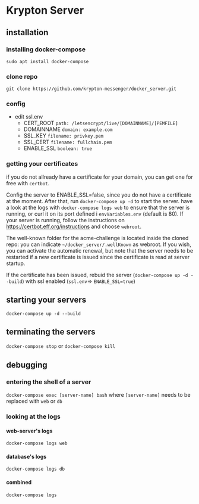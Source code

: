 
# Krypton Server
## installation
### installing docker-compose
`sudo apt install docker-compose`
### clone repo
`git clone https://github.com/krypton-messenger/docker_server.git`
### config
- edit ssl.env
    - CERT_ROOT `path: /letsencrypt/live/[DOMAINNAME]/[PEMFILE]`
    - DOMAINNAME `domain: example.com`
    - SSL_KEY `filename: privkey.pem`
    - SSL_CERT `filename: fullchain.pem`
    - ENABLE_SSL `boolean: true`
### getting your certificates
if you do not allready have a certificate for your domain, you can get one for free with `certbot`. 

Config the server to ENABLE_SSL=false, since you do not have a certificate at the moment. After that, run `docker-compose up -d` to start the server. have a look at the logs with `docker-compose logs web` to ensure that the server is running, or curl it on its port defined i `envVariables.env` (default is 80).
If your server is running, follow the instructions on https://certbot.eff.org/instructions and choose `webroot`.

The well-known folder for the acme-challenge is located inside the cloned repo: you can indicate `~/docker_server/.wellKnown` as webroot. 
If you wish, you can activate the automatic renewal, but note that the server needs to be restarted if a new certificate is issued since the certificate is read at server startup.

If the certificate has been issued, rebuid the server (`docker-compose up -d --build`) with ssl enabled (`ssl.env`=> `ENABLE_SSL=true`)
## starting your servers
`docker-compose up -d --build`
## terminating the servers
`docker-compose stop` or
`docker-compose kill`

## debugging
### entering the shell of a server
`docker-compose exec [server-name] bash` where `[server-name]` needs to be replaced with `web` or `db`
### looking at the logs
#### web-server's logs
`docker-compose logs web`
#### database's logs
`docker-compose logs db`
#### combined
`docker-compose logs`